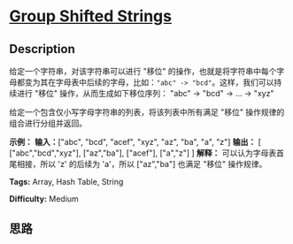 # [Group Shifted Strings][title]

## Description

给定一个字符串，对该字符串可以进行 "移位" 的操作，也就是将字符串中每个字母都变为其在字母表中后续的字母，比如：`"abc" ->
"bcd"`。这样，我们可以持续进行 "移位" 操作，从而生成如下移位序列：
            "abc" -> "bcd" -> ... -> "xyz"

给定一个包含仅小写字母字符串的列表，将该列表中所有满足 "移位" 操作规律的组合进行分组并返回。



**示例：**
            **输入：**["abc", "bcd", "acef", "xyz", "az", "ba", "a", "z"]    **输出：**    [      ["abc","bcd","xyz"],      ["az","ba"],      ["acef"],      ["a","z"]    ]    **解释：** 可以认为字母表首尾相接，所以 'z' 的后续为 'a'，所以 ["az","ba"] 也满足 "移位" 操作规律。


**Tags:** Array, Hash Table, String

**Difficulty:** Medium

## 思路

[title]: https://leetcode-cn.com/problems/group-shifted-strings
